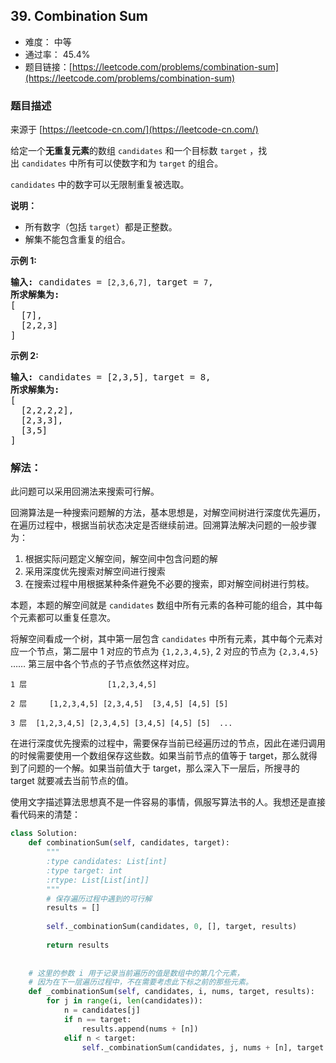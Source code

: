 ## 39. Combination Sum

- 难度： 中等
- 通过率： 45.4%
- 题目链接：[https://leetcode.com/problems/combination-sum](https://leetcode.com/problems/combination-sum)


### 题目描述

来源于 [https://leetcode-cn.com/](https://leetcode-cn.com/)

<p>给定一个<strong>无重复元素</strong>的数组&nbsp;<code>candidates</code>&nbsp;和一个目标数&nbsp;<code>target</code>&nbsp;，找出&nbsp;<code>candidates</code>&nbsp;中所有可以使数字和为&nbsp;<code>target</code>&nbsp;的组合。</p>

<p><code>candidates</code>&nbsp;中的数字可以无限制重复被选取。</p>

<p><strong>说明：</strong></p>

<ul>
	<li>所有数字（包括&nbsp;<code>target</code>）都是正整数。</li>
	<li>解集不能包含重复的组合。&nbsp;</li>
</ul>

<p><strong>示例&nbsp;1:</strong></p>

<pre><strong>输入:</strong> candidates = <code>[2,3,6,7], </code>target = <code>7</code>,
<strong>所求解集为:</strong>
[
  [7],
  [2,2,3]
]
</pre>

<p><strong>示例&nbsp;2:</strong></p>

<pre><strong>输入:</strong> candidates = [2,3,5]<code>, </code>target = 8,
<strong>所求解集为:</strong>
[
&nbsp; [2,2,2,2],
&nbsp; [2,3,3],
&nbsp; [3,5]
]</pre>


### 解法：

此问题可以采用回溯法来搜索可行解。

回溯算法是一种搜索问题解的方法，基本思想是，对解空间树进行深度优先遍历，在遍历过程中，根据当前状态决定是否继续前进。回溯算法解决问题的一般步骤为：

1. 根据实际问题定义解空间，解空间中包含问题的解
2. 采用深度优先搜索对解空间进行搜索
3. 在搜索过程中用根据某种条件避免不必要的搜索，即对解空间树进行剪枝。

本题，本题的解空间就是 `candidates` 数组中所有元素的各种可能的组合，其中每个元素都可以重复任意次。

将解空间看成一个树，其中第一层包含 `candidates` 中所有元素，其中每个元素对应一个节点，第二层中 1 对应的节点为 `{1,2,3,4,5}`, 2 对应的节点为 `{2,3,4,5}` …… 第三层中各个节点的子节点依然这样对应。

```
1 层                  [1,2,3,4,5]

2 层     [1,2,3,4,5] [2,3,4,5]  [3,4,5] [4,5] [5]
        
3 层  [1,2,3,4,5] [2,3,4,5] [3,4,5] [4,5] [5]  ...
```

在进行深度优先搜索的过程中，需要保存当前已经遍历过的节点，因此在递归调用的时候需要使用一个数组保存这些数。如果当前节点的值等于 target，那么就得到了问题的一个解。如果当前值大于 target，那么深入下一层后，所搜寻的 target 就要减去当前节点的值。

使用文字描述算法思想真不是一件容易的事情，佩服写算法书的人。我想还是直接看代码来的清楚：

```python
class Solution:
    def combinationSum(self, candidates, target):
        """
        :type candidates: List[int]
        :type target: int
        :rtype: List[List[int]]
        """
        # 保存遍历过程中遇到的可行解
        results = []
        
        self._combinationSum(candidates, 0, [], target, results)
        
        return results
        
    
    # 这里的参数 i 用于记录当前遍历的值是数组中的第几个元素，
    # 因为在下一层遍历过程中，不在需要考虑此下标之前的那些元素。
    def _combinationSum(self, candidates, i, nums, target, results):
        for j in range(i, len(candidates)):
            n = candidates[j]
            if n == target:
                results.append(nums + [n])
            elif n < target:
                self._combinationSum(candidates, j, nums + [n], target - n, results)
```